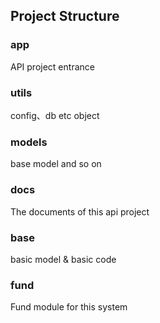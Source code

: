 ## Project Structure

### app
API project entrance

### utils
config、db etc object

### models
base model and so on

### docs
The documents of this api project

### base 
basic model & basic code

### fund
Fund module for this system